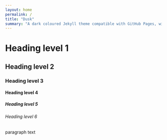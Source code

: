 ```yaml
---
layout: home
permalink: /
title: "Dusk"
summary: "A dark coloured Jekyll theme compatible with GitHub Pages, with emphasis on elegance?"
---
```

# Heading level 1
## Heading level 2
### Heading level 3
#### Heading level 4
##### Heading level 5
###### Heading level 6
paragraph text

